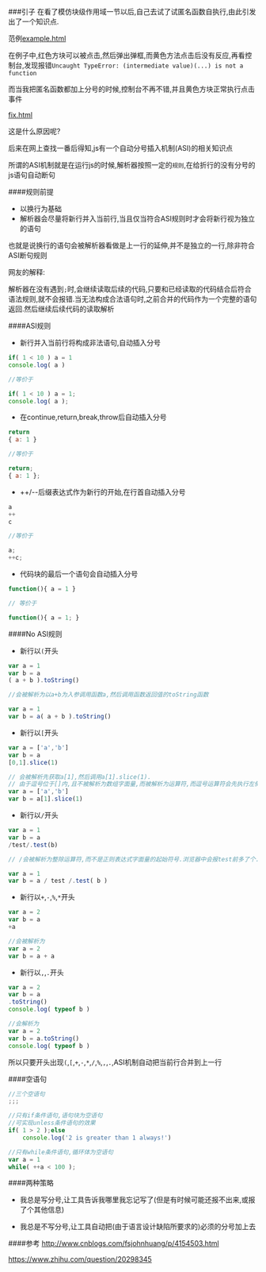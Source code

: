 ###引子
在看了模仿块级作用域一节以后,自己去试了试匿名函数自执行,由此引发出了一个知识点.

范例[example.html](example.html)

在例子中,红色方块可以被点击,然后弹出弹框,而黄色方法点击后没有反应,再看控制台,发现报错`Uncaught TypeError: (intermediate value)(...) is not a function`

而当我把匿名函数都加上分号的时候,控制台不再不错,并且黄色方块正常执行点击事件

[fix.html](fix.html)

这是什么原因呢?

后来在网上查找一番后得知,js有一个自动分号插入机制(ASI)的相关知识点

所谓的ASI机制就是在运行js的时候,解析器按照一定的`规则`,在给折行的没有分号的js语句自动断句

####规则前提
- 以换行为基础
- 解析器会尽量将新行并入当前行,当且仅当符合ASI规则时才会将新行视为独立的语句

也就是说换行的语句会被解析器看做是上一行的延伸,并不是独立的一行,除非符合ASI断句规则

网友的解释:

解析器在没有遇到`;`时,会继续读取后续的代码,只要和已经读取的代码结合后符合语法规则,就不会报错.当无法构成合法语句时,之前合并的代码作为一个完整的语句返回.然后继续后续代码的读取解析

####ASI规则
- 新行并入当前行将构成非法语句,自动插入分号

```javascript
if( 1 < 10 ) a = 1
console.log( a )

//等价于

if( 1 < 10 ) a = 1;
console.log( a );
```

- 在continue,return,break,throw后自动插入分号

```javascript
return
{ a: 1 }

//等价于

return;
{ a: 1 };
```

- ++/--后缀表达式作为新行的开始,在行首自动插入分号

```javascript
a
++
c

//等价于

a;
++c;
```

- 代码块的最后一个语句会自动插入分号

```javascript
function(){ a = 1 }

// 等价于

function(){ a = 1; }
```

####No ASI规则
- 新行以`(`开头

```javascript
var a = 1
var b = a
( a + b ).toString()

//会被解析为以a+b为入参调用函数a,然后调用函数返回值的toString函数

var a = 1
var b = a( a + b ).toString()
```

- 新行以`[`开头

```javascript
var a = ['a','b']
var b = a
[0,1].slice(1)

// 会被解析先获取a[1],然后调用a[1].slice(1).
// 由于逗号位于[]内,且不被解析为数组字面量,而被解析为运算符,而逗号运算符会先执行左侧表达式,然后执行右侧表达式并且以右侧表达式的计算结果作为
var a = ['a','b']
var b = a[1].slice(1)
```

- 新行以`/`开头

```javascript
var a = 1
var b = a
/test/.test(b)

// /会被解析为整除运算符,而不是正则表达式字面量的起始符号.浏览器中会报test前多了个.号

var a = 1
var b = a / test /.test( b )
```

- 新行以`+`,`-`,`%`,`*`开头

```javascript
var a = 2
var b = a
+a

//会被解析为
var a = 2
var b = a + a
```

- 新行以`,`,`.`开头

```javascript
var a = 2
var b = a
.toString()
console.log( typeof b )

//会解析为
var a = 2
var b = a.toString()
console.log( typeof b )
```

所以只要开头出现`(`,`[`,`+`,`-`,`*`,`/`,`%`,`,`,`.`,ASI机制自动把当前行合并到上一行

####空语句
```javascript
//三个空语句
;;;

//只有if条件语句,语句块为空语句
//可实现unless条件语句的效果
if( 1 > 2 );else
    console.log('2 is greater than 1 always!')

//只有while条件语句,循环体为空语句
var a = 1
while( ++a < 100 );
```

####两种策略
- 我总是写分号,让工具告诉我哪里我忘记写了(但是有时候可能还报不出来,或报了个其他信息)

- 我总是不写分号,让工具自动把(由于语言设计缺陷所要求的)必须的分号加上去

####参考
http://www.cnblogs.com/fsjohnhuang/p/4154503.html

https://www.zhihu.com/question/20298345
